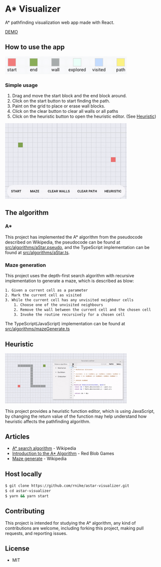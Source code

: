 # A\* Visualizer

A\* pathfinding visualization web app made with React.

[DEMO](https://rnike.github.io/astar-visualizer)

## How to use the app

<img src="./src/assets/legend.png" width="400">

### Simple usage

1. Drag and move the start block and the end block around.
2. Click on the start button to start finding the path.
3. Paint on the grid to place or erase wall blocks.
4. Click on the clear button to clear all walls or all paths
5. Click on the heuristic button to open the heuristic editor. (See [Heuristic](#heuristic))

<img src="./src/assets/usage.gif" width="400">

## The algorithm

### A\*

This project has implemented the A\* algorithm from the pseudocode described on Wikipedia, the pseudocode can be found at [src/algorithms/aStar.pseudo](src/algorithms/aStar.pseudo), and the TypeScript implementation can be found at [src/algorithms/aStar.ts](src/algorithms/aStar.ts).

### Maze generation

This project uses the depth-first search algorithm with recursive implementation to generate a maze, which is described as blow:

```
1. Given a current cell as a parameter
2. Mark the current cell as visited
3. While the current cell has any unvisited neighbour cells
    1. Choose one of the unvisited neighbours
    2. Remove the wall between the current cell and the chosen cell
    3. Invoke the routine recursively for a chosen cell
```

The TypeScript(JavaScript) implementation can be found at [src/algorithms/mazeGenerate.ts](src/algorithms/mazeGenerate.ts)

## Heuristic

<img src="./src/assets/editor.gif" width="400">

This project provides a heuristic function editor, which is using JavaScript, by changing the return value of the function may help understand how heuristic affects the pathfinding algorithm.

## Articles

- [A\* search algorithm](https://en.wikipedia.org/wiki/A*_search_algorithm) - Wikipedia
- [Introduction to the A\* Algorithm](https://www.redblobgames.com/pathfinding/a-star/introduction.html) - Red Blob Games
- [Maze generate](https://en.wikipedia.org/wiki/Maze_generation_algorithm) - Wikipedia

## Host locally

```bash
$ git clone https://github.com/rnike/astar-visualizer.git
$ cd astar-visualizer
$ yarn && yarn start
```

## Contributing

This project is intended for studying the A\* algorithm, any kind of contributions are welcome, including forking this project, making pull requests, and reporting issues.

## License

- MIT
